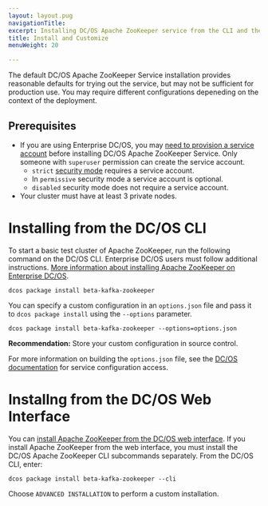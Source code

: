 ```yaml
---
layout: layout.pug
navigationTitle:
excerpt: Installing DC/OS Apache ZooKeeper service from the CLI and the web interface
title: Install and Customize
menuWeight: 20

---
```


<!-- This source repo for this topic is https://github.com/mesosphere/dcos-commons -->


The default DC/OS Apache ZooKeeper Service installation provides reasonable defaults for trying out the service, but may not be sufficient for production use. You may require different configurations depeneding on the context of the deployment.

## Prerequisites

- If you are using Enterprise DC/OS, you may [need to provision a service account](/1.11/security/ent/service-auth/) before installing DC/OS Apache ZooKeeper Service. Only someone with `superuser` permission can create the service account.
  - `strict` [security mode](/1.11/security/ent/#security-modes) requires a service account.
  - In `permissive` security mode a service account is optional.
  - `disabled` security mode does not require a service account.
- Your cluster must have at least 3 private nodes.

# Installing from the DC/OS CLI

To start a basic test cluster of Apache ZooKeeper, run the following command on the DC/OS CLI. Enterprise DC/OS users must follow additional instructions. [More information about installing Apache ZooKeeper on Enterprise DC/OS](/1.11/security/ent/service-auth/).

```shell
dcos package install beta-kafka-zookeeper
```

You can specify a custom configuration in an `options.json` file and pass it to `dcos package install` using the `--options` parameter.

```shell
dcos package install beta-kafka-zookeeper --options=options.json
```

**Recommendation:** Store your custom configuration in source control.

For more information on building the `options.json` file, see the [DC/OS documentation](/1.11/deploying-services/config-universe-service/) for service configuration access.

# Installng from the DC/OS Web Interface

You can [install Apache ZooKeeper from the DC/OS web interface](/1.11/deploying-services/install/#installing-a-service-using-the-gui/). If you install Apache ZooKeeper from the web interface, you must install the DC/OS Apache ZooKeeper CLI subcommands separately. From the DC/OS CLI, enter:

```shell
dcos package install beta-kafka-zookeeper --cli
```

Choose `ADVANCED INSTALLATION` to perform a custom installation.
